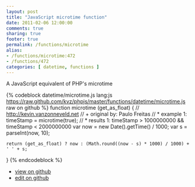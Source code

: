 ```yaml
---
layout: post
title: "JavaScript microtime function"
date: 2011-02-06 12:00:00
comments: true
sharing: true
footer: true
permalink: /functions/microtime
alias:
- /functions/microtime:472
- /functions/472
categories: [ datetime, functions ]
---
```

A JavaScript equivalent of PHP's microtime
<!-- more -->
{% codeblock datetime/microtime.js lang:js https://raw.github.com/kvz/phpjs/master/functions/datetime/microtime.js raw on github %}
function microtime (get_as_float) {
    // http://kevin.vanzonneveld.net
    // +   original by: Paulo Freitas
    // *     example 1: timeStamp = microtime(true);
    // *     results 1: timeStamp > 1000000000 && timeStamp < 2000000000
    var now = new Date().getTime() / 1000;
    var s = parseInt(now, 10);

    return (get_as_float) ? now : (Math.round((now - s) * 1000) / 1000) + ' ' + s;
}
{% endcodeblock %}
<ul>
 <li><a href="https://github.com/kvz/phpjs/blob/master/functions/datetime/microtime.js">view on github</a></li>
 <li><a href="https://github.com/kvz/phpjs/edit/master/functions/datetime/microtime.js">edit on github</a></li>
</ul>
